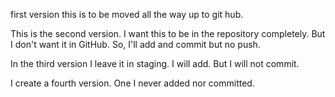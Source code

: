first version
this is to be moved all the way up to git hub.

This is the second version.
I want this to be in the repository completely.
But I don't want it in GitHub.
So, I'll add and commit but no push.

In the third version I leave it in staging.
I will add.  But I will not commit.

I create a fourth version.
One I never added nor committed.
